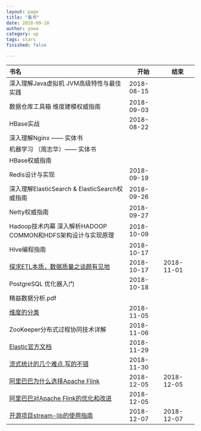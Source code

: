 ```yaml
---
layout: page
title: "看书"
date: 2018-09-10
author: ynwa
category: up
tags: stars
finished: false

---
```




书名 | 开始 | 结束 
:------------ | ------------ | -------------
深入理解Java虚拟机 JVM高级特性与最佳实践 | 2018-08-15 | 
数据仓库工具箱  维度建模权威指南 | 2018-09-03  | 
HBase实战 | 2018-08-22 | 
深入理解Nginx —— 实体书 |  | 
机器学习 （周志华）—— 实体书 |  | 
HBase权威指南 |  | 
Redis设计与实现 | 2018-09-19 | 
深入理解ElasticSearch & ElasticSearch权威指南 | 2018-09-26 | 
Netty权威指南 | 2018-09-27 | 
Hadoop技术内幕 深入解析HADOOP COMMON和HDFS架构设计与实现原理 | 2018-10-09 | 
Hive编程指南 | 2018-10-17 | 
[探求ETL本质，数据质量之谈颇有见地](https://blog.csdn.net/qq_26562641/article/details/54943386) | 2018-10-17 | 2018-11-01 
PostgreSQL 优化器入门 | 2018-10-18 | 
精益数据分析.pdf |  | 
 [维度的分类](https://blog.csdn.net/u013412535/article/details/45293181)| 2018-11-05 | 
 ZooKeeper分布式过程协同技术详解 | 2018-11-06 | 
 [Elastic官方文档](https://www.elastic.co/guide/cn/elasticsearch/guide/cn/foreword_id.html)|2018-11-29  | 
 [流式统计的几个难点,写的不错](https://segmentfault.com/a/1190000003048757)| 2018-11-30 | 
 [阿里巴巴为什么选择Apache Flink](https://segmentfault.com/a/1190000016712706)|2018-12-05 |2018-12-05 
 [阿里巴巴对Apache Flink的优化和改进](https://linux.cn/article-10207-1.html)|2018-12-05| 
 [开源项目stream-lib的使用指南](http://shzhangji.com/cnblogs/2017/08/27/an-introduction-to-stream-lib-the-stream-processing-utilities/)|2018-12-07|2018-12-07

